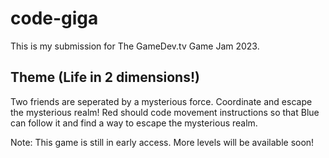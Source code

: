 # code-giga
This is my submission for The GameDev.tv Game Jam 2023.

## Theme (Life in 2 dimensions!)
Two friends are seperated by a mysterious force. Coordinate and escape the mysterious realm!
Red should code movement instructions so that Blue can follow it and find a way to escape the mysterious realm.

Note: This game is still in early access. More levels will be available soon!
